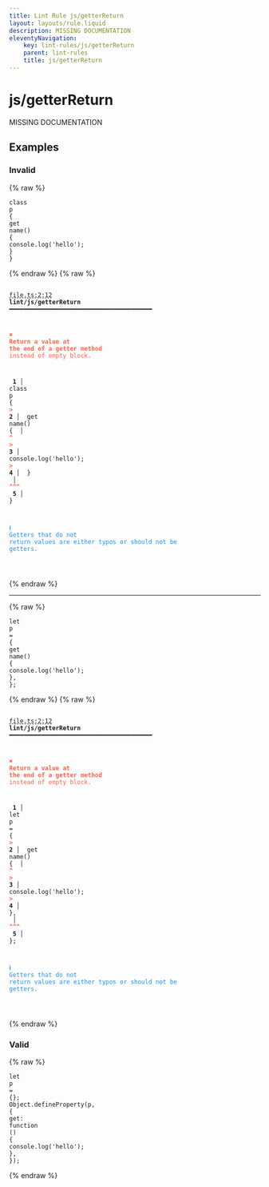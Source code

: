 ```yaml
---
title: Lint Rule js/getterReturn
layout: layouts/rule.liquid
description: MISSING DOCUMENTATION
eleventyNavigation:
	key: lint-rules/js/getterReturn
	parent: lint-rules
	title: js/getterReturn
---
```


# js/getterReturn

MISSING DOCUMENTATION

<!-- EVERYTHING BELOW IS AUTOGENERATED. SEE SCRIPTS FOLDER FOR UPDATE SCRIPTS hash(9cd065834729444bbbca79fd9de1af610edb9b92) -->

## Examples
### Invalid
{% raw %}<pre class="language-text"><code class="language-text"><span class="token keyword">class</span> <span class="token variable">p</span> <span class="token punctuation">{</span>
	<span class="token variable">get</span> <span class="token variable">name</span><span class="token punctuation">(</span><span class="token punctuation">)</span> <span class="token punctuation">{</span>
		<span class="token variable">console</span><span class="token punctuation">.</span><span class="token variable">log</span><span class="token punctuation">(</span><span class="token string">&apos;hello&apos;</span><span class="token punctuation">)</span><span class="token punctuation">;</span>
	<span class="token punctuation">}</span>
<span class="token punctuation">}</span></code></pre>{% endraw %}
{% raw %}<pre class="language-text"><code class="language-text">
 <span style="text-decoration-style: dashed; text-decoration-line: underline;">file.ts:2:12</span> <strong>lint/js/getterReturn</strong> ━━━━━━━━━━━━━━━━━━━━━━━━━━━━━━━━━━━━━━━━

  <strong><span style="color: Tomato;">✖ </span></strong><span style="color: Tomato;"><strong>Return a value at the end of a getter method</strong></span><span style="color: Tomato;"> instead of empty block.</span>

  <strong>  1</strong><strong> │ </strong><span class="token keyword">class</span> <span class="token variable">p</span> <span class="token punctuation">{</span>
  <strong><span style="color: Tomato;">&gt;</span></strong><strong> 2</strong><strong> │ </strong>  <span class="token variable">get</span> <span class="token variable">name</span><span class="token punctuation">(</span><span class="token punctuation">)</span> <span class="token punctuation">{</span>
     <strong> │ </strong>             <span style="color: Tomato;"><strong>^</strong></span>
  <strong><span style="color: Tomato;">&gt;</span></strong><strong> 3</strong><strong> │ </strong>    <span class="token variable">console</span><span class="token punctuation">.</span><span class="token variable">log</span><span class="token punctuation">(</span><span class="token string">&apos;hello&apos;</span><span class="token punctuation">)</span><span class="token punctuation">;</span>
  <strong><span style="color: Tomato;">&gt;</span></strong><strong> 4</strong><strong> │ </strong>  <span class="token punctuation">}</span>
     <strong> │ </strong><span style="color: Tomato;"><strong>^</strong></span><span style="color: Tomato;"><strong>^</strong></span><span style="color: Tomato;"><strong>^</strong></span>
  <strong>  5</strong><strong> │ </strong><span class="token punctuation">}</span>

  <strong><span style="color: DodgerBlue;">ℹ </span></strong><span style="color: DodgerBlue;">Getters that do not return values are either typos or should not be</span>
    <span style="color: DodgerBlue;">getters.</span>

</code></pre>{% endraw %}

---------------

{% raw %}<pre class="language-text"><code class="language-text"><span class="token keyword">let</span> <span class="token variable">p</span> <span class="token operator">=</span> <span class="token punctuation">{</span>
	<span class="token variable">get</span> <span class="token variable">name</span><span class="token punctuation">(</span><span class="token punctuation">)</span> <span class="token punctuation">{</span>
		<span class="token variable">console</span><span class="token punctuation">.</span><span class="token variable">log</span><span class="token punctuation">(</span><span class="token string">&apos;hello&apos;</span><span class="token punctuation">)</span><span class="token punctuation">;</span>
	<span class="token punctuation">}</span><span class="token punctuation">,</span>
<span class="token punctuation">}</span><span class="token punctuation">;</span></code></pre>{% endraw %}
{% raw %}<pre class="language-text"><code class="language-text">
 <span style="text-decoration-style: dashed; text-decoration-line: underline;">file.ts:2:12</span> <strong>lint/js/getterReturn</strong> ━━━━━━━━━━━━━━━━━━━━━━━━━━━━━━━━━━━━━━━━

  <strong><span style="color: Tomato;">✖ </span></strong><span style="color: Tomato;"><strong>Return a value at the end of a getter method</strong></span><span style="color: Tomato;"> instead of empty block.</span>

  <strong>  1</strong><strong> │ </strong><span class="token keyword">let</span> <span class="token variable">p</span> <span class="token operator">=</span> <span class="token punctuation">{</span>
  <strong><span style="color: Tomato;">&gt;</span></strong><strong> 2</strong><strong> │ </strong>  <span class="token variable">get</span> <span class="token variable">name</span><span class="token punctuation">(</span><span class="token punctuation">)</span> <span class="token punctuation">{</span>
     <strong> │ </strong>             <span style="color: Tomato;"><strong>^</strong></span>
  <strong><span style="color: Tomato;">&gt;</span></strong><strong> 3</strong><strong> │ </strong>    <span class="token variable">console</span><span class="token punctuation">.</span><span class="token variable">log</span><span class="token punctuation">(</span><span class="token string">&apos;hello&apos;</span><span class="token punctuation">)</span><span class="token punctuation">;</span>
  <strong><span style="color: Tomato;">&gt;</span></strong><strong> 4</strong><strong> │ </strong>  <span class="token punctuation">}</span><span class="token punctuation">,</span>
     <strong> │ </strong><span style="color: Tomato;"><strong>^</strong></span><span style="color: Tomato;"><strong>^</strong></span><span style="color: Tomato;"><strong>^</strong></span>
  <strong>  5</strong><strong> │ </strong><span class="token punctuation">}</span><span class="token punctuation">;</span>

  <strong><span style="color: DodgerBlue;">ℹ </span></strong><span style="color: DodgerBlue;">Getters that do not return values are either typos or should not be</span>
    <span style="color: DodgerBlue;">getters.</span>

</code></pre>{% endraw %}
### Valid
{% raw %}<pre class="language-text"><code class="language-text"><span class="token keyword">let</span> <span class="token variable">p</span> <span class="token operator">=</span> <span class="token punctuation">{</span><span class="token punctuation">}</span><span class="token punctuation">;</span>
<span class="token variable">Object</span><span class="token punctuation">.</span><span class="token variable">defineProperty</span><span class="token punctuation">(</span><span class="token variable">p</span><span class="token punctuation">,</span> <span class="token punctuation">{</span>
	<span class="token variable">get</span><span class="token punctuation">:</span> <span class="token keyword">function</span> <span class="token punctuation">(</span><span class="token punctuation">)</span> <span class="token punctuation">{</span>
		<span class="token variable">console</span><span class="token punctuation">.</span><span class="token variable">log</span><span class="token punctuation">(</span><span class="token string">&apos;hello&apos;</span><span class="token punctuation">)</span><span class="token punctuation">;</span>
	<span class="token punctuation">}</span><span class="token punctuation">,</span>
<span class="token punctuation">}</span><span class="token punctuation">)</span><span class="token punctuation">;</span></code></pre>{% endraw %}
